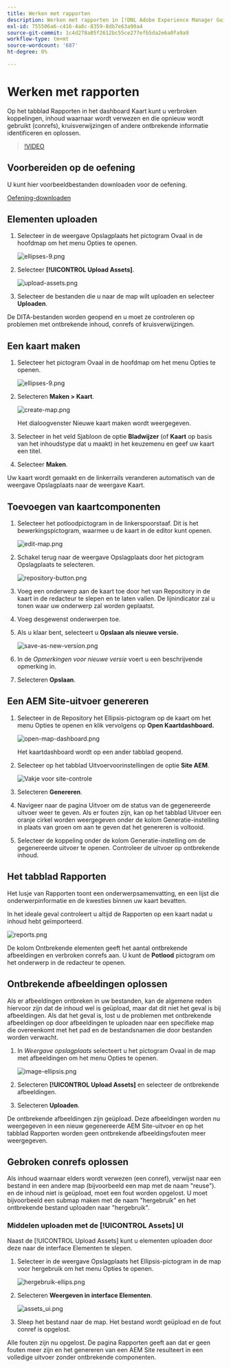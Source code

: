 ```yaml
---
title: Werken met rapporten
description: Werken met rapporten in [!DNL Adobe Experience Manager Guides]
exl-id: 755506a6-c416-4a8c-8359-8db7e63a90a4
source-git-commit: 1c4d278a05f2612bc55ce277efb5da2e6a0fa9a9
workflow-type: tm+mt
source-wordcount: '687'
ht-degree: 0%

---
```


# Werken met rapporten

Op het tabblad Rapporten in het dashboard Kaart kunt u verbroken koppelingen, inhoud waarnaar wordt verwezen en die opnieuw wordt gebruikt (conrefs), kruisverwijzingen of andere ontbrekende informatie identificeren en oplossen.

>[!VIDEO](https://video.tv.adobe.com/v/339039?quality=12&learn=on)

## Voorbereiden op de oefening

U kunt hier voorbeeldbestanden downloaden voor de oefening.

[Oefening-downloaden](assets/exercises/working-with-reports.zip)

## Elementen uploaden

1. Selecteer in de weergave Opslagplaats het pictogram Ovaal in de hoofdmap om het menu Opties te openen.

   ![ellipses-9.png](images/ellipses-9.png)

2. Selecteer **[!UICONTROL Upload Assets]**.

   ![upload-assets.png](images/upload-assets.png)

3. Selecteer de bestanden die u naar de map wilt uploaden en selecteer **Uploaden**.

De DITA-bestanden worden geopend en u moet ze controleren op problemen met ontbrekende inhoud, conrefs of kruisverwijzingen.

## Een kaart maken

1. Selecteer het pictogram Ovaal in de hoofdmap om het menu Opties te openen.

   ![ellipses-9.png](images/ellipses-9.png)

2. Selecteren **Maken > Kaart**.

   ![create-map.png](images/create-map.png)

   Het dialoogvenster Nieuwe kaart maken wordt weergegeven.

3. Selecteer in het veld Sjabloon de optie **Bladwijzer** (of **Kaart** op basis van het inhoudstype dat u maakt) in het keuzemenu en geef uw kaart een titel.

4. Selecteer **Maken**.

Uw kaart wordt gemaakt en de linkerrails veranderen automatisch van de weergave Opslagplaats naar de weergave Kaart.

## Toevoegen van kaartcomponenten

1. Selecteer het potloodpictogram in de linkerspoorstaaf.
Dit is het bewerkingspictogram, waarmee u de kaart in de editor kunt openen.

   ![edit-map.png](images/edit-map.png)

2. Schakel terug naar de weergave Opslagplaats door het pictogram Opslagplaats te selecteren.

   ![repository-button.png](images/repository-button.png)

3. Voeg een onderwerp aan de kaart toe door het van Repository in de kaart in de redacteur te slepen en te laten vallen.
De lijnindicator zal u tonen waar uw onderwerp zal worden geplaatst.

4. Voeg desgewenst onderwerpen toe.

5. Als u klaar bent, selecteert u **Opslaan als nieuwe versie.**

   ![save-as-new-version.png](images/save-as-new-version.png)

6. In de *Opmerkingen voor nieuwe versie* voert u een beschrijvende opmerking in.

7. Selecteren **Opslaan**.

## Een AEM Site-uitvoer genereren

1. Selecteer in de Repository het Ellipsis-pictogram op de kaart om het menu Opties te openen en klik vervolgens op **Open Kaartdashboard.**

   ![open-map-dashboard.png](images/open-map-dashboard.png)

   Het kaartdashboard wordt op een ander tabblad geopend.
2. Selecteer op het tabblad Uitvoervoorinstellingen de optie **Site AEM**.

   ![Vakje voor site-controle](images/aem-site-checkbox.png)

3. Selecteren **Genereren**.

4. Navigeer naar de pagina Uitvoer om de status van de gegenereerde uitvoer weer te geven.
Als er fouten zijn, kan op het tabblad Uitvoer een oranje cirkel worden weergegeven onder de kolom Generatie-instelling in plaats van groen om aan te geven dat het genereren is voltooid.

5. Selecteer de koppeling onder de kolom Generatie-instelling om de gegenereerde uitvoer te openen.
Controleer de uitvoer op ontbrekende inhoud.

## Het tabblad Rapporten

Het lusje van Rapporten toont een onderwerpsamenvatting, en een lijst die onderwerpinformatie en de kwesties binnen uw kaart bevatten.

In het ideale geval controleert u altijd de Rapporten op een kaart nadat u inhoud hebt geïmporteerd.

![reports.png](images/reports.png)

De kolom Ontbrekende elementen geeft het aantal ontbrekende afbeeldingen en verbroken conrefs aan. U kunt de **Potlood** pictogram om het onderwerp in de redacteur te openen.

## Ontbrekende afbeeldingen oplossen

Als er afbeeldingen ontbreken in uw bestanden, kan de algemene reden hiervoor zijn dat de inhoud wel is geüpload, maar dat dit niet het geval is bij afbeeldingen. Als dat het geval is, lost u de problemen met ontbrekende afbeeldingen op door afbeeldingen te uploaden naar een specifieke map die overeenkomt met het pad en de bestandsnamen die door bestanden worden verwacht.

1. In *Weergave opslagplaats* selecteert u het pictogram Ovaal in de map met afbeeldingen om het menu Opties te openen.

   ![image-ellipsis.png](images/image-ellipsis.png)

2. Selecteren **[!UICONTROL Upload Assets]** en selecteer de ontbrekende afbeeldingen.

3. Selecteren **Uploaden**.

De ontbrekende afbeeldingen zijn geüpload. Deze afbeeldingen worden nu weergegeven in een nieuw gegenereerde AEM Site-uitvoer en op het tabblad Rapporten worden geen ontbrekende afbeeldingsfouten meer weergegeven.

## Gebroken conrefs oplossen

Als inhoud waarnaar elders wordt verwezen (een conref), verwijst naar een bestand in een andere map (bijvoorbeeld een map met de naam &quot;reuse&quot;). en de inhoud niet is geüpload, moet een fout worden opgelost. U moet bijvoorbeeld een submap maken met de naam &quot;hergebruik&quot; en het ontbrekende bestand uploaden naar &quot;hergebruik&quot;.

### Middelen uploaden met de [!UICONTROL Assets] UI

Naast de [!UICONTROL Upload Assets] kunt u elementen uploaden door deze naar de interface Elementen te slepen.

1. Selecteer in de weergave Opslagplaats het Ellipsis-pictogram in de map voor hergebruik om het menu Opties te openen.

   ![hergebruik-ellips.png](images/reuse-ellipsis.png)

2. Selecteren **Weergeven in interface Elementen**.

   ![assets_ui.png](images/assets_ui.png)

3. Sleep het bestand naar de map.
Het bestand wordt geüpload en de fout conref is opgelost.

Alle fouten zijn nu opgelost. De pagina Rapporten geeft aan dat er geen fouten meer zijn en het genereren van een AEM Site resulteert in een volledige uitvoer zonder ontbrekende componenten.
